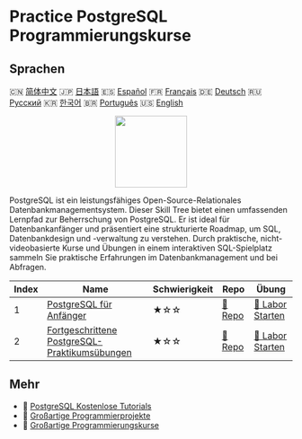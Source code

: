 # Practice PostgreSQL Programmierungskurse

## Sprachen

🇨🇳 [简体中文](README_zh.md) 🇯🇵 [日本語](README_ja.md) 🇪🇸 [Español](README_es.md) 🇫🇷 [Français](README_fr.md) 🇩🇪 [Deutsch](README_de.md) 🇷🇺 [Русский](README_ru.md) 🇰🇷 [한국어](README_ko.md) 🇧🇷 [Português](README_pt.md) 🇺🇸 [English](README.md) 

<div align="center">
<img width="128px" src="https://file.labex.io/path/9xEeZgWSNpHA.png">
</div>

PostgreSQL ist ein leistungsfähiges Open-Source-Relationales Datenbankmanagementsystem. Dieser Skill Tree bietet einen umfassenden Lernpfad zur Beherrschung von PostgreSQL. Er ist ideal für Datenbankanfänger und präsentiert eine strukturierte Roadmap, um SQL, Datenbankdesign und -verwaltung zu verstehen. Durch praktische, nicht-videobasierte Kurse und Übungen in einem interaktiven SQL-Spielplatz sammeln Sie praktische Erfahrungen im Datenbankmanagement und bei Abfragen.

|   Index | Name                                                                                                            | Schwierigkeit   | Repo                                                                        | Übung                                                                              |
|---------|-----------------------------------------------------------------------------------------------------------------|-----------------|-----------------------------------------------------------------------------|------------------------------------------------------------------------------------|
|       1 | [PostgreSQL für Anfänger](https://labex.io/de/courses/postgresql-for-beginners)                                 | ★☆☆             | [🔗 Repo](https://github.com/labex-labs/postgresql-for-beginners)           | [🚀 Labor Starten](https://labex.io/de/courses/postgresql-for-beginners)           |
|       2 | [Fortgeschrittene PostgreSQL-Praktikumsübungen](https://labex.io/de/courses/advanced-postgresql-practical-labs) | ★☆☆             | [🔗 Repo](https://github.com/labex-labs/advanced-postgresql-practical-labs) | [🚀 Labor Starten](https://labex.io/de/courses/advanced-postgresql-practical-labs) |

## Mehr

- 🔗 [PostgreSQL Kostenlose Tutorials](https://github.com/labex-labs/postgresql-free-tutorials)
- 🔗 [Großartige Programmierprojekte](https://github.com/labex-labs/awesome-programming-projects)
- 🔗 [Großartige Programmierungskurse](https://github.com/labex-labs/awesome-programming-courses)


